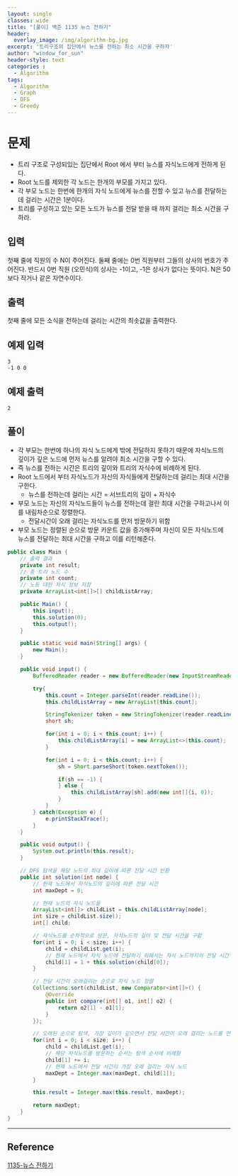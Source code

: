 ```yaml
--- 
layout: single
classes: wide
title: "[풀이] 백준 1135 뉴스 전하기"
header:
  overlay_image: /img/algorithm-bg.jpg
excerpt: '트리구조의 집단에서 뉴스를 전하는 최소 시간을 구하자'
author: "window_for_sun"
header-style: text
categories :
  - Algorithm
tags:
  - Algorithm
  - Graph
  - DFS
  - Greedy
---  
```


# 문제
- 트리 구조로 구성되있는 집단에서 Root 에서 부터 뉴스를 자식노드에게 전하게 된다.
- Root 노드를 제외한 각 노드는 한개의 부모를 가지고 있다.
- 각 부모 노드는 한번에 한개의 자식 노드에게 뉴스를 전할 수 있고 뉴스를 전달하는데 걸리는 시간은 1분이다.
- 트리를 구성하고 있는 모든 노드가 뉴스를 전달 받을 때 까지 걸리는 최소 시간을 구하라.

## 입력
첫째 줄에 직원의 수 N이 주어진다. 둘째 줄에는 0번 직원부터 그들의 상사의 번호가 주어진다. 반드시 0번 직원 (오민식)의 상사는 -1이고, -1은 상사가 없다는 뜻이다. N은 50보다 작거나 같은 자연수이다.

## 출력
첫째 줄에 모든 소식을 전하는데 걸리는 시간의 최솟값을 출력한다.

## 예제 입력

```
3
-1 0 0
```  

## 예제 출력

```
2
```  

## 풀이
- 각 부모는 한번에 하나의 자식 노드에게 밖에 전달하지 못하기 때문에 자식노드의 깊이가 깊은 노드에 먼저 뉴스를 알려야 최소 시간을 구할 수 있다.
- 즉 뉴스를 전하는 시간은 트리의 깊이와 트리의 자식수에 비례하게 된다.
- Root 노드에서 부터 자식노드가 자신의 자식들에게 전달하는데 걸리는 최대 시간을 구한다.
	- 뉴스를 전하는데 걸리는 시간 = 서브트리의 깊이 + 자식수
- 부모 노드는 자신의 자식노드들이 뉴스를 전하는데 걸린 최대 시간을 구하고나서 이를 내림차순으로 정렬한다.
	- 전달시간이 오래 걸리는 자식노드를 먼저 방문하기 위함
- 부모 노드는 정렬된 순으로 방문 카운트 값을 증가해주며 자신이 모든 자식노드에 뉴스를 전달하는 최대 시간을 구하고 이를 리턴해준다.

```java
public class Main {
    // 출력 결과
    private int result;
    // 총 트리 노드 수
    private int count;
    // 노등 대한 자식 정보 저장
    private ArrayList<int[]>[] childListArray;

    public Main() {
        this.input();
        this.solution(0);
        this.output();
    }

    public static void main(String[] args) {
        new Main();
    }

    public void input() {
        BufferedReader reader = new BufferedReader(new InputStreamReader(System.in));

        try{
            this.count = Integer.parseInt(reader.readLine());
            this.childListArray = new ArrayList[this.count];

            StringTokenizer token = new StringTokenizer(reader.readLine(), " ");
            short sh;

            for(int i = 0; i < this.count; i++) {
                this.childListArray[i] = new ArrayList<>(this.count);
            }

            for(int i = 0; i < this.count; i++) {
                sh = Short.parseShort(token.nextToken());

                if(sh == -1) {
                } else {
                    this.childListArray[sh].add(new int[]{i, 0});
                }
            }
        } catch(Exception e) {
            e.printStackTrace();
        }
    }

    public void output() {
        System.out.println(this.result);
    }

    // DFS 탐색을 해당 노드의 최대 깊이에 따른 전달 시간 반환
    public int solution(int node) {
        // 현재 노드에서 자식노드의 깊이에 따른 전달 시간
        int maxDept = 0;

        // 현재 노드의 자식 노드들
        ArrayList<int[]> childList = this.childListArray[node];
        int size = childList.size();
        int[] child;

        // 자식노드를 순차적으로 방문, 자식노드의 깊이 및 전달 시간을 구함
        for(int i = 0; i < size; i++) {
            child = childList.get(i);
            // 현재 노드에서 자식 노드에 전달하기 위해서는 자식 노드까지의 전달 시간 + 1
            child[1] = 1 + this.solution(child[0]);
        }

        // 전달 시간이 오래걸리는 순으로 자식 노드 정렬
        Collections.sort(childList, new Comparator<int[]>() {
            @Override
            public int compare(int[] o1, int[] o2) {
                return o2[1] - o1[1];
            }
        });

        // 오래된 순으로 탐색, 가장 깊이가 깊으면서 전달 시간이 오래 걸리는 노드를 먼저 방문해야함
        for(int i = 0; i < size; i++) {
            child = childList.get(i);
            // 해당 자식노드를 방문하는 순서는 탐색 순서에 비례함
            child[1] += i;
            // 현재 노드에서 전달 시간이 가장 오래 걸리는 자식 노드
            maxDept = Integer.max(maxDept, child[1]);
        }

        this.result = Integer.max(this.result, maxDept);

        return maxDept;
    }
}
```  

---
## Reference
[1135-뉴스 전하기](https://www.acmicpc.net/problem/1135)  
